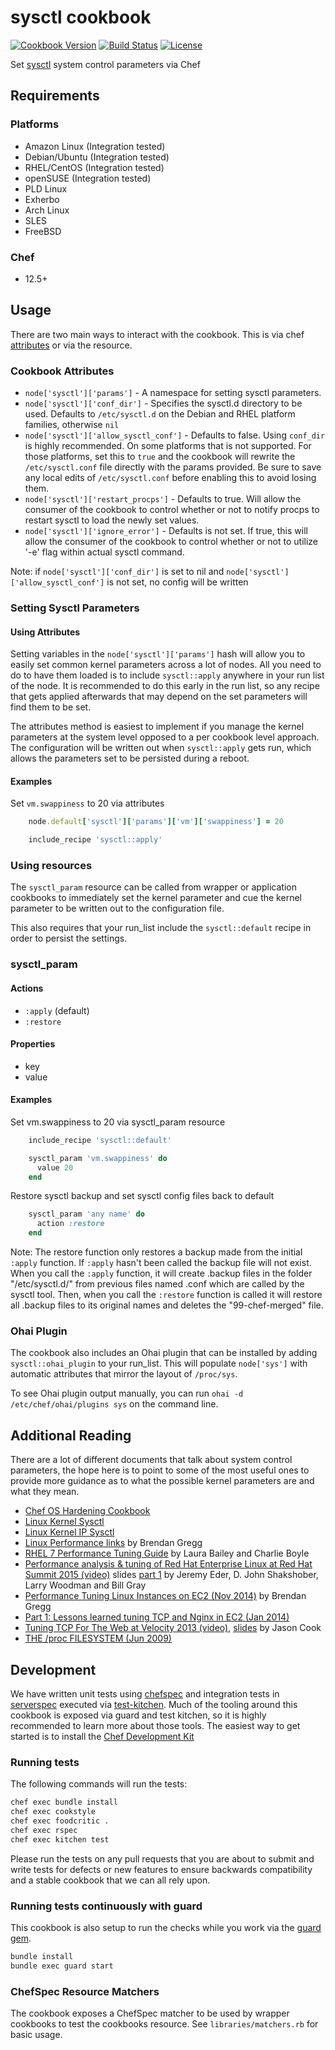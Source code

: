 # sysctl cookbook

[![Cookbook Version](https://img.shields.io/cookbook/v/sysctl.svg?style=flat)](https://supermarket.chef.io/cookbooks/sysctl) [![Build Status](https://travis-ci.org/sous-chefs/sysctl.svg?branch=master)](https://travis-ci.org/sous-chefs/sysctl) [![License](https://img.shields.io/badge/license-Apache_2-blue.svg)](https://www.apache.org/licenses/LICENSE-2.0)

Set [sysctl](http://en.wikipedia.org/wiki/Sysctl) system control parameters via Chef

## Requirements

### Platforms

- Amazon Linux (Integration tested)
- Debian/Ubuntu (Integration tested)
- RHEL/CentOS (Integration tested)
- openSUSE (Integration tested)
- PLD Linux
- Exherbo
- Arch Linux
- SLES
- FreeBSD

### Chef

- 12.5+

## Usage

There are two main ways to interact with the cookbook. This is via chef [attributes](http://docs.chef.io/attributes.html) or via the resource.

### Cookbook Attributes

- `node['sysctl']['params']` - A namespace for setting sysctl parameters.
- `node['sysctl']['conf_dir']` - Specifies the sysctl.d directory to be used. Defaults to `/etc/sysctl.d` on the Debian and RHEL platform families, otherwise `nil`
- `node['sysctl']['allow_sysctl_conf']` - Defaults to false. Using `conf_dir` is highly recommended. On some platforms that is not supported. For those platforms, set this to `true` and the cookbook will rewrite the `/etc/sysctl.conf` file directly with the params provided. Be sure to save any local edits of `/etc/sysctl.conf` before enabling this to avoid losing them.
- `node['sysctl']['restart_procps']` - Defaults to true. Will allow the consumer of the cookbook to control whether or not to notify procps to restart sysctl to load the newly set values.
- `node['sysctl']['ignore_error']` - Defaults is not set. If true, this will allow the consumer of the cookbook to control whether or not to utilize '-e' flag within actual sysctl command.

Note: if `node['sysctl']['conf_dir']` is set to nil and `node['sysctl']['allow_sysctl_conf']` is not set, no config will be written

### Setting Sysctl Parameters

#### Using Attributes

Setting variables in the `node['sysctl']['params']` hash will allow you to easily set common kernel parameters across a lot of nodes. All you need to do to have them loaded is to include `sysctl::apply` anywhere in your run list of the node. It is recommended to do this early in the run list, so any recipe that gets applied afterwards that may depend on the set parameters will find them to be set.

The attributes method is easiest to implement if you manage the kernel parameters at the system level opposed to a per cookbook level approach. The configuration will be written out when `sysctl::apply` gets run, which allows the parameters set to be persisted during a reboot.

#### Examples

Set `vm.swappiness` to 20 via attributes

```ruby
    node.default['sysctl']['params']['vm']['swappiness'] = 20

    include_recipe 'sysctl::apply'
```

### Using resources

The `sysctl_param` resource can be called from wrapper or application cookbooks to immediately set the kernel parameter and cue the kernel parameter to be written out to the configuration file.

This also requires that your run_list include the `sysctl::default` recipe in order to persist the settings.

### sysctl_param

#### Actions

- `:apply` (default)
- `:restore`

#### Properties

- key
- value

#### Examples

Set vm.swappiness to 20 via sysctl_param resource

```ruby
    include_recipe 'sysctl::default'

    sysctl_param 'vm.swappiness' do
      value 20
    end
```

Restore sysctl backup and set sysctl config files back to default

```ruby
    sysctl_param 'any name' do
	  action :restore
    end
```
Note: The restore function only restores a backup made from the initial ```:apply``` function. If  ```:apply``` hasn't been called the backup file will not exist.
When you call the  ```:apply``` function, it will create .backup files in the folder "/etc/sysctl.d/"  from previous files named .conf which are called by the sysctl tool. Then, when you call the  ```:restore``` function is called it will restore all .backup files to its original names and deletes the "99-chef-merged" file.

### Ohai Plugin

The cookbook also includes an Ohai plugin that can be installed by adding `sysctl::ohai_plugin` to your run_list. This will populate `node['sys']` with automatic attributes that mirror the layout of `/proc/sys`.

To see Ohai plugin output manually, you can run `ohai -d /etc/chef/ohai/plugins sys` on the command line.

## Additional Reading

There are a lot of different documents that talk about system control parameters, the hope here is to point to some of the most useful ones to provide more guidance as to what the possible kernel parameters are and what they mean.

- [Chef OS Hardening Cookbook](https://github.com/dev-sec/chef-os-hardening)
- [Linux Kernel Sysctl](https://www.kernel.org/doc/Documentation/sysctl/)
- [Linux Kernel IP Sysctl](http://www.kernel.org/doc/Documentation/networking/ip-sysctl.txt)
- [Linux Performance links](http://www.brendangregg.com/linuxperf.html) by Brendan Gregg
- [RHEL 7 Performance Tuning Guide](https://access.redhat.com/documentation/en-US/Red_Hat_Enterprise_Linux/7/pdf/Performance_Tuning_Guide/Red_Hat_Enterprise_Linux-7-Performance_Tuning_Guide-en-US.pdf) by Laura Bailey and Charlie Boyle
- [Performance analysis & tuning of Red Hat Enterprise Linux at Red Hat Summit 2015 (video)](https://www.youtube.com/watch?v=ckarvGJE8Qc) slides [part 1](http://videos.cdn.redhat.com/summit2015/presentations/15284_performance-analysis-tuning-of-red-hat-enterprise-linux.pdf) by Jeremy Eder, D. John Shakshober, Larry Woodman and Bill Gray
- [Performance Tuning Linux Instances on EC2 (Nov 2014)](http://www.brendangregg.com/blog/2015-03-03/performance-tuning-linux-instances-on-ec2.html) by Brendan Gregg
- [Part 1: Lessons learned tuning TCP and Nginx in EC2 (Jan 2014)](http://engineering.chartbeat.com/2014/01/02/part-1-lessons-learned-tuning-tcp-and-nginx-in-ec2/)
- [Tuning TCP For The Web at Velocity 2013 (video)](http://vimeo.com/70369211), [slides](http://cdn.oreillystatic.com/en/assets/1/event/94/Tuning%20TCP%20For%20The%20Web%20Presentation.pdf) by Jason Cook
- [THE /proc FILESYSTEM (Jun 2009)](http://www.kernel.org/doc/Documentation/filesystems/proc.txt)

## Development

We have written unit tests using [chefspec](http://code.sethvargo.com/chefspec/) and integration tests in [serverspec](http://serverspec.org/) executed via [test-kitchen](http://kitchen.ci). Much of the tooling around this cookbook is exposed via guard and test kitchen, so it is highly recommended to learn more about those tools. The easiest way to get started is to install the [Chef Development Kit](https://downloads.chef.io/chef-dk/)

### Running tests

The following commands will run the tests:

```bash
chef exec bundle install
chef exec cookstyle
chef exec foodcritic .
chef exec rspec
chef exec kitchen test
```

Please run the tests on any pull requests that you are about to submit and write tests for defects or new features to ensure backwards compatibility and a stable cookbook that we can all rely upon.

### Running tests continuously with guard

This cookbook is also setup to run the checks while you work via the [guard gem](http://guardgem.org/).

```bash
bundle install
bundle exec guard start
```

### ChefSpec Resource Matchers

The cookbook exposes a ChefSpec matcher to be used by wrapper cookbooks to test the cookbooks resource. See `libraries/matchers.rb` for basic usage.
